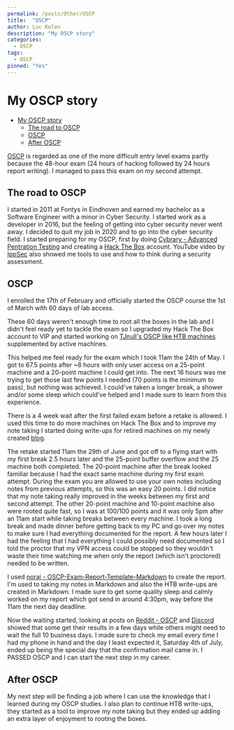 ```yaml
---
permalink: /posts/Other/OSCP
title:  "OSCP"
author: Luc Kolen
description: "My OSCP story"
categories:
  - OSCP
tags:
  - OSCP
pinned: "Yes"
---
```

# My OSCP story

- [My OSCP story](#my-oscp-story)
  - [The road to OSCP](#the-road-to-oscp)
  - [OSCP](#oscp)
  - [After OSCP](#after-oscp)

[OSCP](https://www.offensive-security.com/pwk-oscp/) is regarded as one of the more difficult entry level exams partly because the 48-hour exam (24 hours of hacking followed by 24 hours report writing). I managed to pass this exam on my second attempt.

## The road to OSCP

I started in 2011 at Fontys in Eindhoven and earned my bachelor as a Software Engineer with a minor in Cyber Security. I started work as a developer in 2016, but the feeling of getting into cyber security never went away. I decided to quit my job in 2020 and to go into the cyber security field. I started preparing for my OSCP, first by doing [Cybrary - Advanced Pentration Testing](https://www.cybrary.it/course/advanced-penetration-testing/) and creating a [Hack The Box](https://www.hackthebox.eu/) account. YouTube video by [IppSec](https://www.youtube.com/channel/UCa6eh7gCkpPo5XXUDfygQQA) also showed me tools to use and how to think during a security assessment.

## OSCP

I enrolled the 17th of February and officially started the OSCP course the 1st of March with 60 days of lab access.

These 60 days weren't enough time to root all the boxes in the lab and I didn't feel ready yet to tackle the exam so I upgraded my Hack The Box account to VIP and started working on [TJnull's OSCP like HTB machines](https://docs.google.com/spreadsheets/d/1dwSMIAPIam0PuRBkCiDI88pU3yzrqqHkDtBngUHNCw8/edit#gid=1839402159) supplemented by active machines.

This helped me feel ready for the exam which I took 11am the 24th of May. I got to 67.5 points after ~8 hours with only user access on a 25-point machine and a 20-point machine I could get into. The next 16 hours was me trying to get those last few points I needed (70 points is the minimum to pass), but nothing was achieved. I could've taken a longer break, a shower and/or some sleep which could’ve helped and I made sure to learn from this experience.

There is a 4 week wait after the first failed exam before a retake is allowed. I used this time to do more machines on Hack The Box and to improve my note taking I started doing write-ups for retired machines on my newly created [blog](https://blog.luckolen.xyz/).

The retake started 11am the 29th of June and got off to a flying start with my first break 2.5 hours later and the 25-point buffer overflow and the 25 machine both completed. The 20-point machine after the break looked familiar because I had the exact same machine during my first exam attempt. During the exam you are allowed to use your own notes including notes from previous attempts, so this was an easy 20 points. I did notice that my note taking really improved in the weeks between my first and second attempt. The other 20-point machine and 10-point machine also were rooted quite fast, so I was at 100/100 points and it was only 5pm after an 11am start while taking breaks between every machine. I took a long break and made dinner before getting back to my PC and go over my notes to make sure I had everything documented for the report. A few hours later I had the feeling that I had everything I could possibly need documented so I told the proctor that my VPN access could be stopped so they wouldn't waste their time watching me when only the report (which isn't proctored) needed to be written.

I used [noraj - OSCP-Exam-Report-Template-Markdown](https://github.com/noraj/OSCP-Exam-Report-Template-Markdown) to create the report. I'm used to taking my notes in Markdown and also the HTB write-ups are created in Markdown. I made sure to get some quality sleep and calmly worked on my report which got send in around 4:30pm, way before the 11am the next day deadline.

Now the waiting started, looking at posts on [Reddit - OSCP](https://old.reddit.com/r/oscp/) and [Discord](https://discord.gg/RRgKaep) showed that some get their results in a few days while others might need to wait the full 10 business days. I made sure to check my email every time I had my phone in hand and the day I least expected it, Saturday 4th of July, ended up being the special day that the confirmation mail came in. I PASSED OSCP and I can start the next step in my career.

## After OSCP

My next step will be finding a job where I can use the knowledge that I learned during my OSCP studies. I also plan to continue HTB write-ups, they started as a tool to improve my note taking but they ended up adding an extra layer of enjoyment to rooting the boxes.
